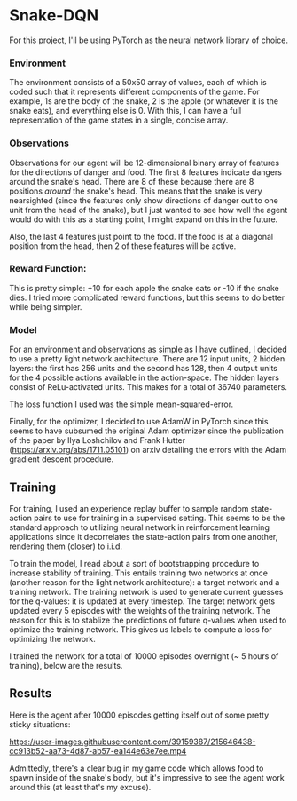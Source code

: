 # Snake-DQN

For this project, I'll be using PyTorch as the neural network library of choice.

### Environment

The environment consists of a 50x50 array of values, each of which is coded such that it represents different components of the game. For example, 1s are the body of the snake, 2 is the apple (or whatever it is the snake eats), and everything else is 0. With this, I can have a full representation of the game states in a single, concise array.

### Observations

Observations for our agent will be 12-dimensional binary array of features for the directions of danger and food. The first 8 features indicate dangers around the snake's head. There are 8 of these because there are 8 positions *around* the snake's head. This means that the snake is very nearsighted (since the features only show directions of danger out to one unit from the head of the snake), but I just wanted to see how well the agent would do with this as a starting point, I might expand on this in the future. 

Also, the last 4 features just point to the food. If the food is at a diagonal position from the head, then 2 of these features will be active.

### Reward Function:

This is pretty simple: +10 for each apple the snake eats or -10 if the snake dies. I tried more complicated reward functions, but this seems to do better while being simpler.

### Model

For an environment and observations as simple as I have outlined, I decided to use a pretty light network architecture. There are 12 input units, 2 hidden layers: the first has 256 units and the second has 128, then 4 output units for the 4 possible actions available in the action-space. The hidden layers consist of ReLu-activated units. This makes for a total of 36740 parameters. 

The loss function I used was the simple mean-squared-error. 

Finally, for the optimizer, I decided to use AdamW in PyTorch since this seems to have subsumed the original Adam optimizer since the publication of the paper by Ilya Loshchilov and Frank Hutter (https://arxiv.org/abs/1711.05101) on arxiv detailing the errors with the Adam gradient descent procedure.

## Training

For training, I used an experience replay buffer to sample random state-action pairs to use for training in a supervised setting. This seems to be the standard approach to utilizing neural network in reinforcement learning applications since it decorrelates the state-action pairs from one another, rendering them (closer) to i.i.d.

To train the model, I read about a sort of bootstrapping procedure to increase stability of training. This entails training two networks at once (another reason for the light network architecture): a target network and a training network. The training network is used to generate current guesses for the q-values: it is updated at every timestep. The target network gets updated every 5 episodes with the weights of the training network. The reason for this is to stablize the predictions of future q-values when used to optimize the training network. This gives us labels to compute a loss for optimizing the network.

I trained the network for a total of 10000 episodes overnight (~ 5 hours of training), below are the results.

## Results

Here is the agent after 10000 episodes getting itself out of some pretty sticky situations:


https://user-images.githubusercontent.com/39159387/215646438-cc913b52-aa73-4d87-ab57-ea144e63e7ee.mp4


Admittedly, there's a clear bug in my game code which allows food to spawn inside of the snake's body, but it's impressive to see the agent work around this (at least that's my excuse).

